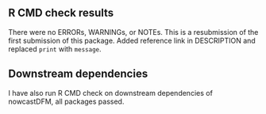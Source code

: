## R CMD check results
There were no ERRORs, WARNINGs, or NOTEs. This is a resubmission of the first submission of this package. Added reference link in DESCRIPTION and replaced `print` with `message`.

## Downstream dependencies
I have also run R CMD check on downstream dependencies of nowcastDFM, all packages passed.